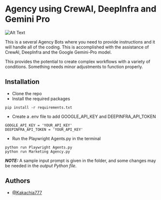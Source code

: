 # Agency using CrewAI, DeepInfra and Gemini Pro

![Alt Text](https://site-blog-files.s3.amazonaws.com/public/how-to-automate-processes-with-crewai/how-to-automate-processes-with-crewai.jpg)

This is a several Agency Bots where you need to provide instructions and it will handle all of the coding. This is accomplished with the assistance of CrewAI, DeepInfra and the Google Gemini-Pro model.

This provides the potential to create complex workflows with a variety of conditions. Something needs minor adjustments to function properly.

## Installation

* Clone the repo
* Install the required packages
```shell
pip install -r requirements.txt
```
* Create a .env file to add GOOGLE_API_KEY and DEEPINFRA_API_TOKEN 
```shell
GOOGLE_API_KEY = 'YOUR_API_KEY'
DEEPINFRA_API_TOKEN = 'YOUR_API_KEY'
```
* Run the Playwright Agents.py in the terminal
```shell
python run Playwright Agents.py
python run Marketing Agency.py
```

**_NOTE:_**   A sample input prompt is given in the folder, and some changes may be needed in the *output Python file*.


## Authors

- [@Kakachia777](https://github.com/Kakachia777)

